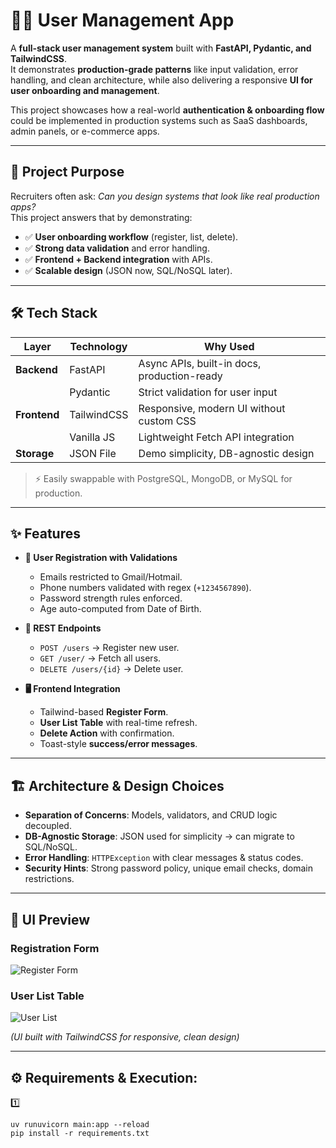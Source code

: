 # 🧑‍💻 User Management App  

A **full-stack user management system** built with **FastAPI, Pydantic, and TailwindCSS**.  
It demonstrates **production-grade patterns** like input validation, error handling, and clean architecture, while also delivering a responsive **UI for user onboarding and management**.  

This project showcases how a real-world **authentication & onboarding flow** could be implemented in production systems such as SaaS dashboards, admin panels, or e-commerce apps.  

---

## 🚀 Project Purpose  

Recruiters often ask: *Can you design systems that look like real production apps?*  
This project answers that by demonstrating:  

- ✅ **User onboarding workflow** (register, list, delete).  
- ✅ **Strong data validation** and error handling.  
- ✅ **Frontend + Backend integration** with APIs.  
- ✅ **Scalable design** (JSON now, SQL/NoSQL later).  

---

## 🛠️ Tech Stack  

| Layer        | Technology | Why Used |
|--------------|------------|----------|
| **Backend**  | FastAPI    | Async APIs, built-in docs, production-ready |
|              | Pydantic   | Strict validation for user input |
| **Frontend** | TailwindCSS| Responsive, modern UI without custom CSS |
|              | Vanilla JS | Lightweight Fetch API integration |
| **Storage**  | JSON File  | Demo simplicity, DB-agnostic design |

> ⚡ Easily swappable with PostgreSQL, MongoDB, or MySQL for production.

---

## ✨ Features  

- **🔐 User Registration with Validations**  
  - Emails restricted to Gmail/Hotmail.  
  - Phone numbers validated with regex (`+1234567890`).  
  - Password strength rules enforced.  
  - Age auto-computed from Date of Birth.  

- **📡 REST Endpoints**  
  - `POST /users` → Register new user.  
  - `GET /user/` → Fetch all users.  
  - `DELETE /users/{id}` → Delete user.  

- **🖥️ Frontend Integration**  
  - Tailwind-based **Register Form**.  
  - **User List Table** with real-time refresh.  
  - **Delete Action** with confirmation.  
  - Toast-style **success/error messages**.  

---

## 🏗️ Architecture & Design Choices  

- **Separation of Concerns**: Models, validators, and CRUD logic decoupled.  
- **DB-Agnostic Storage**: JSON used for simplicity → can migrate to SQL/NoSQL.  
- **Error Handling**: `HTTPException` with clear messages & status codes.  
- **Security Hints**: Strong password policy, unique email checks, domain restrictions.  

---

## 🎨 UI Preview  

### Registration Form  
![Register Form](https://user-images.githubusercontent.com/placeholder/register-ui.png)  

### User List Table  
![User List](https://user-images.githubusercontent.com/placeholder/userlist-ui.png)  

*(UI built with TailwindCSS for responsive, clean design)*  

---

## ⚙️ Requirements & Execution:  
1️⃣  
```terminal:
uv runuvicorn main:app --reload
pip install -r requirements.txt
